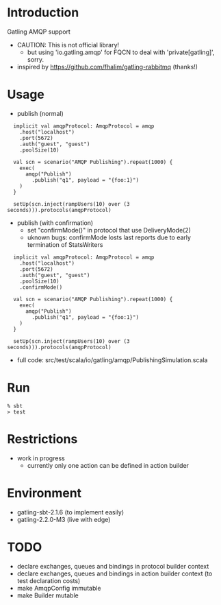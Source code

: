 Introduction
============

Gatling AMQP support

- CAUTION: This is not official library!
    - but using 'io.gatling.amqp' for FQCN to deal with 'private[gatling]', sorry.
- inspired by https://github.com/fhalim/gatling-rabbitmq (thanks!)


Usage
=====

- publish (normal)


```
  implicit val amqpProtocol: AmqpProtocol = amqp
    .host("localhost")
    .port(5672)
    .auth("guest", "guest")
    .poolSize(10)

  val scn = scenario("AMQP Publishing").repeat(1000) {
    exec(
      amqp("Publish")
        .publish("q1", payload = "{foo:1}")
    )
  }

  setUp(scn.inject(rampUsers(10) over (3 seconds))).protocols(amqpProtocol)
```

- publish (with confirmation)
    - set "confirmMode()" in protocol that use DeliveryMode(2)
    - uknown bugs: confirmMode losts last reports due to early termination of StatsWriters


```
  implicit val amqpProtocol: AmqpProtocol = amqp
    .host("localhost")
    .port(5672)
    .auth("guest", "guest")
    .poolSize(10)
    .confirmMode()

  val scn = scenario("AMQP Publishing").repeat(1000) {
    exec(
      amqp("Publish")
        .publish("q1", payload = "{foo:1}")
    )
  }

  setUp(scn.inject(rampUsers(10) over (3 seconds))).protocols(amqpProtocol)
```

- full code: src/test/scala/io/gatling/amqp/PublishingSimulation.scala


Run
===

```
% sbt
> test
```

Restrictions
============

- work in progress
    - currently only one action can be defined in action builder


Environment
===========

- gatling-sbt-2.1.6 (to implement easily)
- gatling-2.2.0-M3 (live with edge)


TODO
====

- declare exchanges, queues and bindings in protocol builder context
- declare exchanges, queues and bindings in action builder context (to test declaration costs)
- make AmqpConfig immutable
- make Builder mutable
